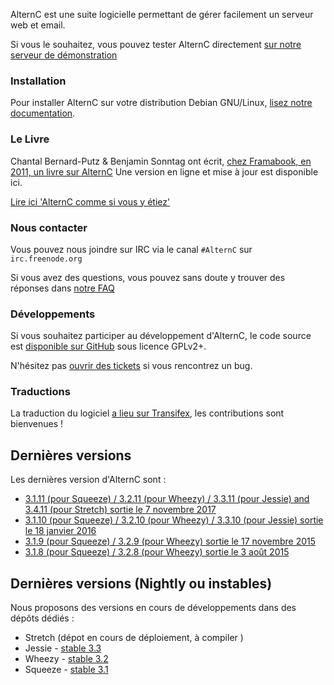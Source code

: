 
AlternC est une suite logicielle permettant de gérer facilement un serveur web et email.

Si vous le souhaitez, vous pouvez tester AlternC directement [sur notre serveur de démonstration](http://demo.alternc.org/)

### Installation

Pour installer AlternC sur votre distribution Debian GNU/Linux, [lisez notre documentation](Install-fr).

### Le Livre

Chantal Bernard-Putz & Benjamin Sonntag ont écrit, [chez Framabook, en 2011, un livre sur AlternC](https://framabook.org/alternccommesivousyetiez/) Une version en ligne et mise à jour est disponible ici.

[Lire ici 'AlternC comme si vous y étiez'](Book-intro-laurent-chemla-fr)

### Nous contacter

Vous pouvez nous joindre sur IRC via le canal `#AlternC` sur `irc.freenode.org`

Si vous avez des questions, vous pouvez sans doute y trouver des réponses dans [notre FAQ](FAQ-fr)

### Développements

Si vous souhaitez participer au développement d'AlternC, le code source est [disponible sur GitHub](https://github.com/AlternC/AlternC) sous licence GPLv2+.

N'hésitez pas [ouvrir des tickets](https://github.com/AlternC/AlternC/issues) si vous rencontrez un bug.

### Traductions

La traduction du logiciel [a lieu sur Transifex](https://www.transifex.com/octopuce/alternc/), les contributions sont bienvenues !

## Dernières versions

Les dernières version d'AlternC sont :

* [3.1.11 (pour Squeeze) / 3.2.11 (pour Wheezy) / 3.3.11 (pour Jessie) and 3.4.11 (pour Stretch) sortie le 7 novembre 2017](https://github.com/AlternC/AlternC/releases/tag/3.1.11)
* [3.1.10 (pour Squeeze) / 3.2.10 (pour Wheezy) / 3.3.10 (pour Jessie) sortie le 18 janvier 2016](https://github.com/AlternC/AlternC/releases/tag/3.1.10)
* [3.1.9 (pour Squeeze) / 3.2.9 (pour Wheezy) sortie le 17 novembre 2015](https://github.com/AlternC/AlternC/releases/tag/3.1.9)
* [3.1.8 (pour Squeeze) / 3.2.8 (pour Wheezy) sortie le 3 août 2015](https://github.com/AlternC/AlternC/releases/tag/3.1.8)

## Dernières versions (Nightly ou instables)

Nous proposons des versions en cours de développements dans des dépôts dédiés :

* Stretch (dépot en cours de déploiement, à compiler )
* Jessie - [stable 3.3](http://stable-3-3.nightly.alternc.org/)
* Wheezy - [stable 3.2](http://stable-3-2.nightly.alternc.org/)
* Squeeze - [stable 3.1](http://stable-3-1.nightly.alternc.org/)